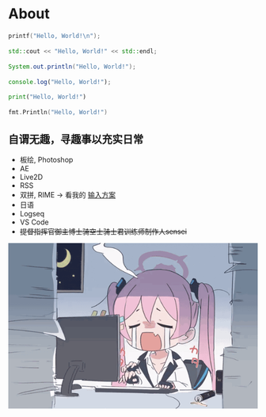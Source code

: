# About

```c
printf("Hello, World!\n");
```
```cpp
std::cout << "Hello, World!" << std::endl;
```
```java
System.out.println("Hello, World!");
```
```javascript
console.log("Hello, World!");
```
```python
print("Hello, World!")
```
```go
fmt.Println("Hello, World!")
```

## 自谓无趣，寻趣事以充实日常

- 板绘, Photoshop
- AE
- Live2D
- RSS
- 双拼, RIME → 看我的 [输入方案](https://github.com/U1805/rime)
- 日语
- Logseq
- VS Code
- <del>提督指挥官御主博士骑空士骑士君训练师制作人sensei</del>

![](./kyk.gif)
